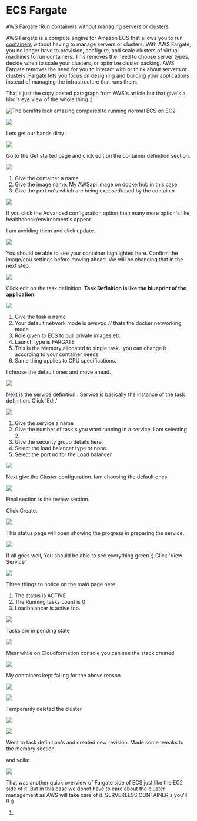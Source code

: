 # ECS Fargate

AWS Fargate :Run containers without managing servers or clusters

 AWS Fargate is a compute engine for Amazon ECS that allows you to run [containers](http://aws.amazon.com/what-are-containers) without having to manage servers or clusters. With AWS Fargate, you no longer have to provision, configure, and scale clusters of virtual machines to run containers. This removes the need to choose server types, decide when to scale your clusters, or optimize cluster packing. AWS Fargate removes the need for you to interact with or think about servers or clusters. Fargate lets you focus on designing and building your applications instead of managing the infrastructure that runs them.

That's just the copy pasted paragraph from AWS's article but that give's a bird's eye view of the whole thing :\)

![The benifits look amazing compared to running normal ECS on EC2](../../../.gitbook/assets/image%20%28100%29.png)

![](../../../.gitbook/assets/image%20%2873%29.png)

Lets get our hands dirty :

![](../../../.gitbook/assets/image.png)

Go to the Get started page and click edit on the container definition section.

![](../../../.gitbook/assets/image%20%2892%29.png)

1. Give the container a name
2. Give the image name. My AWSapi image on dockerhub in this case
3. Give the port no's which are being exposed/used by the container

![](../../../.gitbook/assets/image%20%282%29.png)

If you click the Advanced configuration option than many more option's like healthcheck/environment's appear.

I am avoiding them and click update.

![](../../../.gitbook/assets/image%20%2832%29.png)

You should be able to see your container highlighted here. Confirm the image/cpu settings before moving ahead. We will be changing that in the next step.

![](../../../.gitbook/assets/image%20%2883%29.png)

Click edit on the task definition. **Task Definition is like the blueprint of the application.**

![](../../../.gitbook/assets/image%20%2815%29.png)

1. Give the task a name
2. Your default network mode is awsvpc // thats the docker networking mode
3. Role given to ECS to pull private images etc
4. Launch type is  FARGATE
5. This is the Memory allocated to single task.. you can change it according to your container needs
6. Same thing applies to CPU specifications.

I choose the default ones and move ahead.

![](../../../.gitbook/assets/image%20%2846%29.png)

Next is the service definition.. Service is basically the instance of the task definition. Click 'Edit'

![](../../../.gitbook/assets/image%20%2834%29.png)

1. Give the service a name
2. Give the number of task's you want running in a service. I am selecting 2.
3. Give the security group details here.
4. Select the load balancer type or none.
5. Select the port no for the Load balancer

![](../../../.gitbook/assets/image%20%2841%29.png)

Next give the Cluster configuration. Iam choosing the default ones.

![](../../../.gitbook/assets/image%20%2847%29.png)

Final section is the review section.

Click Create.

![](../../../.gitbook/assets/image%20%281%29.png)

This status page will open showing the progress in preparing the service.

![](../../../.gitbook/assets/image%20%2810%29.png)

If all goes well, You should be able to see everything green :\) Click 'View Service'

![](../../../.gitbook/assets/image%20%2879%29.png)

Three things to notice on the main page here:

1. The status is ACTIVE
2. The Running tasks count is  0
3. Loadbalancer is active too.

 

![](../../../.gitbook/assets/image%20%2850%29.png)

Tasks are in pending state

![](../../../.gitbook/assets/image%20%2868%29.png)

Meanwhile on Cloudformation console you can see the stack created

![](../../../.gitbook/assets/image%20%2853%29.png)

My containers kept failing for the above reason.

![](../../../.gitbook/assets/image%20%288%29.png)

![](../../../.gitbook/assets/image%20%2858%29.png)

Temporarily deleted the cluster 

![](../../../.gitbook/assets/image%20%28103%29.png)

![](../../../.gitbook/assets/image%20%2863%29.png)

Went to task definition's and created new revision. Made some tweaks to the memory section.

and voila:

![](../../../.gitbook/assets/image%20%2824%29.png)

That was another quick overview of Fargate side of ECS just like the EC2 side of it. But in this case we donot have to care about the cluster management as AWS will take care of it. SERVERLESS CONTAINER's you'll !! :\)

















1. 


